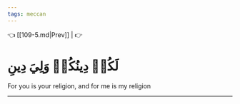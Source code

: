 ```yaml
---
tags: meccan
---
```


👈 [[109-5.md|Prev]] |  👉

# لَكُمۡ دِينُكُمۡ وَلِيَ دِينِ

For you is your religion, and for me is my religion

---

